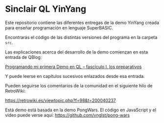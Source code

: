 # Sinclair QL YinYang

Este repositorio contiene las diferentes entregas de la demo YinYang creada para enseñar programación en lenguaje SuperBASIC.

Encontrarás el código de las distintas versiones del programa en la carpeta `src`.

Las explicaciones acerca del desarrollo de la demo comienzan en esta entrada de QBlog:

[Programando mi primera Demo en QL – fascículo I, los preparativos](https://sinclairqles.wordpress.com/2024/03/16/programando-mi-primera-demo-en-ql-fasciculo-i-los-preparativos/)

Y puede leerse en capítulos sucesivos enlazados desde esa entrada.

Pueden seguirse los comentarios de la comunidad en el siguiente hilo de RetroWiki:

https://retrowiki.es/viewtopic.php?f=98&t=200040237

Está demo está basada en la demo PongWars. El código en JavaScript y el video puede verse aquí: https://github.com/vnglst/pong-wars